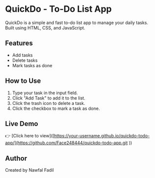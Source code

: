 # QuickDo - To-Do List App

QuickDo is a simple and fast to-do list app to manage your daily tasks.  
Built using HTML, CSS, and JavaScript.

## Features

- Add tasks  
- Delete tasks  
- Mark tasks as done

## How to Use

1. Type your task in the input field.  
2. Click "Add Task" to add it to the list.  
3. Click the trash icon to delete a task.  
4. Click the checkbox to mark a task as done.

## Live Demo
👉 [Click here to view]([https://your-username.github.io/quickdo-todo-app/](https://github.com/Face248444/quickdo-todo-app.git
))

## Author

Created by Nawfal Fadil
